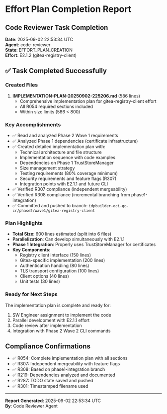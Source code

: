 # Effort Plan Completion Report

## Code Reviewer Task Completion
**Date**: 2025-09-02 22:53:34 UTC  
**Agent**: code-reviewer  
**State**: EFFORT_PLAN_CREATION  
**Effort**: E2.1.2 (gitea-registry-client)  

## ✅ Task Completed Successfully

### Created Files
1. **IMPLEMENTATION-PLAN-20250902-225206.md** (586 lines)
   - Comprehensive implementation plan for gitea-registry-client effort
   - All R054 required sections included
   - Within size limits (586 < 800)

### Key Accomplishments
- ✅ Read and analyzed Phase 2 Wave 1 requirements
- ✅ Analyzed Phase 1 dependencies (certificate infrastructure)
- ✅ Created detailed implementation plan with:
  - Technical architecture and file structure
  - Implementation sequence with code examples
  - Dependencies on Phase 1 TrustStoreManager
  - Size management strategy
  - Testing requirements (80% coverage minimum)
  - Security requirements and feature flags (R307)
  - Integration points with E2.1.1 and future CLI
- ✅ Verified R307 compliance (independent mergeability)
- ✅ Verified R308 compliance (incremental branching from phase1-integration)
- ✅ Committed and pushed to branch: `idpbuilder-oci-go-cr/phase2/wave1/gitea-registry-client`

### Plan Highlights
- **Total Size**: 600 lines estimated (split into 6 files)
- **Parallelization**: Can develop simultaneously with E2.1.1
- **Phase 1 Integration**: Properly uses TrustStoreManager for certificates
- **Key Components**:
  - Registry client interface (150 lines)
  - Gitea-specific implementation (200 lines)
  - Authentication handling (80 lines)
  - TLS transport configuration (100 lines)
  - Client options (40 lines)
  - Unit tests (30 lines)

### Ready for Next Steps
The implementation plan is complete and ready for:
1. SW Engineer assignment to implement the code
2. Parallel development with E2.1.1 effort
3. Code review after implementation
4. Integration with Phase 2 Wave 2 CLI commands

## Compliance Confirmations
- ✅ R054: Complete implementation plan with all sections
- ✅ R307: Independent mergeability with feature flags
- ✅ R308: Based on phase1-integration branch
- ✅ R219: Dependencies analyzed and documented
- ✅ R287: TODO state saved and pushed
- ✅ R301: Timestamped filename used

---
**Report Generated**: 2025-09-02 22:53:34 UTC  
**By**: Code Reviewer Agent